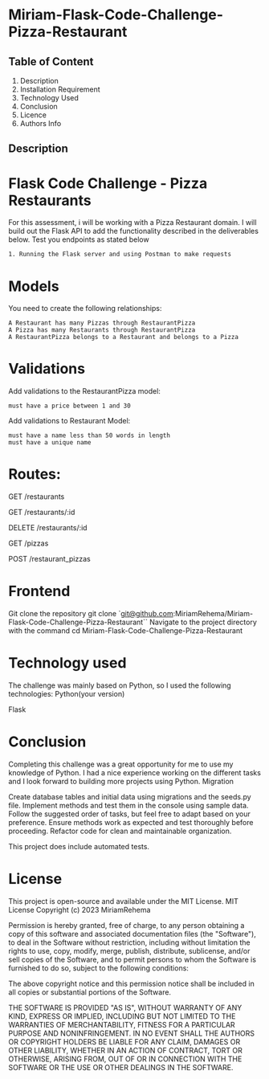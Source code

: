 # Miriam-Flask-Code-Challenge-Pizza-Restaurant

## Table of Content
1. Description 
2. Installation Requirement
3. Technology Used 
4. Conclusion 
5. Licence 
6. Authors Info

## Description

#  Flask Code Challenge - Pizza Restaurants

For this assessment, i will be working with a Pizza Restaurant domain.
I will build out the Flask API to add the functionality described in the deliverables below.
Test you endpoints as stated below

    1. Running the Flask server and using Postman to make requests

# Models
You need to create the following relationships:

    A Restaurant has many Pizzas through RestaurantPizza
    A Pizza has many Restaurants through RestaurantPizza
    A RestaurantPizza belongs to a Restaurant and belongs to a Pizza

# Validations
Add validations to the RestaurantPizza model:

    must have a price between 1 and 30

Add validations to Restaurant Model:

    must have a name less than 50 words in length
    must have a unique name

# Routes:
GET /restaurants

GET /restaurants/:id

DELETE /restaurants/:id

GET /pizzas

POST /restaurant_pizzas


# Frontend

Git clone the repository git clone `git@github.com:MiriamRehema/Miriam-Flask-Code-Challenge-Pizza-Restaurant``
Navigate to the project directory with the command cd Miriam-Flask-Code-Challenge-Pizza-Restaurant

# Technology used

The challenge was mainly based on Python, so I used the following technologies:
Python(your version)

Flask

# Conclusion

Completing this challenge was a great opportunity for me to use my knowledge of Python. I had a nice experience working on the different tasks and I look forward to building more projects using Python.
Migration



Create database tables and initial data using migrations and the seeds.py file. Implement methods and test them in the console using sample data. Follow the suggested order of tasks, but feel free to adapt based on your preference. Ensure methods work as expected and test thoroughly before proceeding. Refactor code for clean and maintainable organization.

This project does include automated tests.

# License

This project is open-source and available under the MIT License. MIT License Copyright (c) 2023 MiriamRehema

Permission is hereby granted, free of charge, to any person obtaining a copy of this software and associated documentation files (the "Software"), to deal in the Software without restriction, including without limitation the rights to use, copy, modify, merge, publish, distribute, sublicense, and/or sell copies of the Software, and to permit persons to whom the Software is furnished to do so, subject to the following conditions:

The above copyright notice and this permission notice shall be included in all copies or substantial portions of the Software.

THE SOFTWARE IS PROVIDED "AS IS", WITHOUT WARRANTY OF ANY KIND, EXPRESS OR IMPLIED, INCLUDING BUT NOT LIMITED TO THE WARRANTIES OF MERCHANTABILITY, FITNESS FOR A PARTICULAR PURPOSE AND NONINFRINGEMENT. IN NO EVENT SHALL THE AUTHORS OR COPYRIGHT HOLDERS BE LIABLE FOR ANY CLAIM, DAMAGES OR OTHER LIABILITY, WHETHER IN AN ACTION OF CONTRACT, TORT OR OTHERWISE, ARISING FROM, OUT OF OR IN CONNECTION WITH THE SOFTWARE OR THE USE OR OTHER DEALINGS IN THE SOFTWARE.